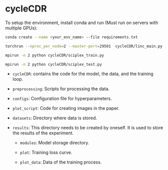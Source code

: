 # cycleCDR

To setup the environment, install conda and run (Must run on servers with multiple GPUs):

```bash
conda create --name <your_env_name> --file requirements.txt

torchrun --nproc_per_node=2 --master-port=29501  cycleCDR/linc_main.py

mpirun -n 2 python cycleCDR/sciplex_train.py

mpirun -n 2 python cycleCDR/sciplex_test.py
```

+ `cycleCDR`: contains the code for the model, the data, and the training loop.

+ `preprocessing`: Scripts for processing the data.

+ `configs`: Configuration file for hyperparameters.

+ `plot_script`: Code for creating images in the paper.

+ `datasets`: Directory where data is stored.

+ `results`: This directory needs to be created by oneself. It is used to store the results of the experiment.

    + `modules`: Model storage directory.

    + `plot`: Training loss curve.

    + `plot_data`: Data of the training process.


